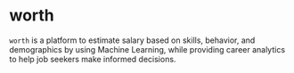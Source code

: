 # worth
`worth` is a platform to estimate salary based on skills, behavior, and demographics by using Machine Learning, while providing career analytics to help job seekers make informed decisions.
